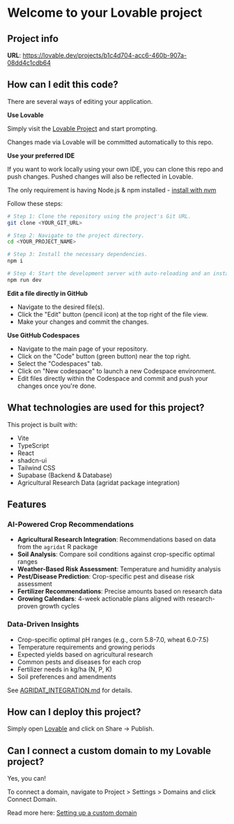 # Welcome to your Lovable project

## Project info

**URL**: https://lovable.dev/projects/b1c4d704-acc6-460b-907a-08dd4c1cdb64

## How can I edit this code?

There are several ways of editing your application.

**Use Lovable**

Simply visit the [Lovable Project](https://lovable.dev/projects/b1c4d704-acc6-460b-907a-08dd4c1cdb64) and start prompting.

Changes made via Lovable will be committed automatically to this repo.

**Use your preferred IDE**

If you want to work locally using your own IDE, you can clone this repo and push changes. Pushed changes will also be reflected in Lovable.

The only requirement is having Node.js & npm installed - [install with nvm](https://github.com/nvm-sh/nvm#installing-and-updating)

Follow these steps:

```sh
# Step 1: Clone the repository using the project's Git URL.
git clone <YOUR_GIT_URL>

# Step 2: Navigate to the project directory.
cd <YOUR_PROJECT_NAME>

# Step 3: Install the necessary dependencies.
npm i

# Step 4: Start the development server with auto-reloading and an instant preview.
npm run dev
```

**Edit a file directly in GitHub**

- Navigate to the desired file(s).
- Click the "Edit" button (pencil icon) at the top right of the file view.
- Make your changes and commit the changes.

**Use GitHub Codespaces**

- Navigate to the main page of your repository.
- Click on the "Code" button (green button) near the top right.
- Select the "Codespaces" tab.
- Click on "New codespace" to launch a new Codespace environment.
- Edit files directly within the Codespace and commit and push your changes once you're done.

## What technologies are used for this project?

This project is built with:

- Vite
- TypeScript
- React
- shadcn-ui
- Tailwind CSS
- Supabase (Backend & Database)
- Agricultural Research Data (agridat package integration)

## Features

### AI-Powered Crop Recommendations
- **Agricultural Research Integration**: Recommendations based on data from the `agridat` R package
- **Soil Analysis**: Compare soil conditions against crop-specific optimal ranges
- **Weather-Based Risk Assessment**: Temperature and humidity analysis
- **Pest/Disease Prediction**: Crop-specific pest and disease risk assessment
- **Fertilizer Recommendations**: Precise amounts based on research data
- **Growing Calendars**: 4-week actionable plans aligned with research-proven growth cycles

### Data-Driven Insights
- Crop-specific optimal pH ranges (e.g., corn 5.8-7.0, wheat 6.0-7.5)
- Temperature requirements and growing periods
- Expected yields based on agricultural research
- Common pests and diseases for each crop
- Fertilizer needs in kg/ha (N, P, K)
- Soil preferences and amendments

See [AGRIDAT_INTEGRATION.md](./AGRIDAT_INTEGRATION.md) for details.

## How can I deploy this project?

Simply open [Lovable](https://lovable.dev/projects/b1c4d704-acc6-460b-907a-08dd4c1cdb64) and click on Share -> Publish.

## Can I connect a custom domain to my Lovable project?

Yes, you can!

To connect a domain, navigate to Project > Settings > Domains and click Connect Domain.

Read more here: [Setting up a custom domain](https://docs.lovable.dev/features/custom-domain#custom-domain)
